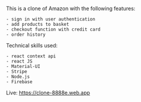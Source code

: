 This is a clone of Amazon with the following features:
    
    - sign in with user authentication
    - add products to basket
    - checkout function with credit card
    - order history 

Technical skills used:

    - react context api
    - react JS
    - Material-UI
    - Stripe
    - Node.js
    - Firebase

Live: https://clone-8888e.web.app
